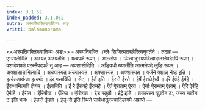 ```yaml
---
index: 3.1.52
index_padded: 3.1.052
sutra: अस्यतिवक्तिख्यातिभ्यः अङ्
vritti: balamanorama

---
```

<<अस्यतिवक्तिख्यातिभ्यः अङ्>> - अस्यतिवक्ति ।च्लेः सिजित्यतश्च्लेरित्यनुवर्तते । तदाह — एभ्यश्च्लेरिति । अस्यत् अस्यतेति । यत्वपक्षे रूपम् । आल्लोपः । ञित्त्वादुभयपदित्वादात्मनेपदेऽपि रूपम् । क्शादेशपक्षे परस्मैपदपक्षे तु आह —  अक्शासीदिति । अङ्विधौ ख्यातीति आत्मनेपदे लुङि रूपम् । अक्शासातामित्यादि । अख्यास्यत् अख्यास्यत । अक्सास्यत् । अक्शास्यत । वर्जने क्शाञ् नेष्ट इति । इत्येतत्पर्यन्ता इत्यर्थः । ईर् गसाविति । सेट् । ईर्ते इति । ईराते ईरते । ईर्षे ईराधेईर्ध्वे । ईरे ईर्वहे ईर्महे । ईराथामित्यपि ज्ञेयम् । ईध्र्वमिति । ई रै ईरावहै ईरामहै । ऐर्त ऐराताम् ऐरत । ऐर्याः ऐराथाम् ऐध्र्वम् । ऐरि ऐर्वहि ऐर्महि । ईरीत । ईरिषीष्ठ । ऐरिष्ठ । ऐरिष्यत । ईड स्तुतौ । ईद्वे इति । तकारस्य ष्टुत्वेन टः, जस्य चर्त्वेन ट इति भावः । ईडाते ईडते । ईड्-से इति स्थिते सार्वधातुकत्वादिडागमे अप्राप्ते —  